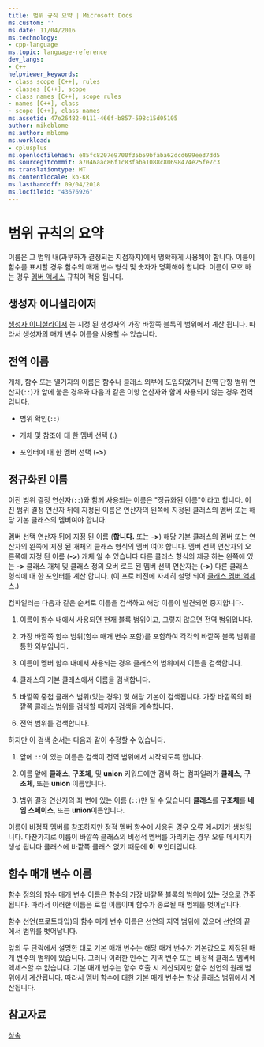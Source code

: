 ```yaml
---
title: 범위 규칙 요약 | Microsoft Docs
ms.custom: ''
ms.date: 11/04/2016
ms.technology:
- cpp-language
ms.topic: language-reference
dev_langs:
- C++
helpviewer_keywords:
- class scope [C++], rules
- classes [C++], scope
- class names [C++], scope rules
- names [C++], class
- scope [C++], class names
ms.assetid: 47e26482-0111-466f-b857-598c15d05105
author: mikeblome
ms.author: mblome
ms.workload:
- cplusplus
ms.openlocfilehash: e85fc8207e9700f35b59bfaba62dcd699ee37dd5
ms.sourcegitcommit: a7046aac86f1c83faba1088c80698474e25fe7c3
ms.translationtype: MT
ms.contentlocale: ko-KR
ms.lasthandoff: 09/04/2018
ms.locfileid: "43676926"
---
```

# <a name="summary-of-scope-rules"></a>범위 규칙의 요약
이름은 그 범위 내(과부하가 결정되는 지점까지)에서 명확하게 사용해야 합니다. 이름이 함수를 표시할 경우 함수의 매개 변수 형식 및 숫자가 명확해야 합니다. 이름이 모호 하는 경우 [멤버 액세스](../cpp/member-access-control-cpp.md) 규칙이 적용 됩니다.  
  
## <a name="constructor-initializers"></a>생성자 이니셜라이저  
 [생성자 이니셜라이저](constructors-cpp.md#member_init_list) 는 지정 된 생성자의 가장 바깥쪽 블록의 범위에서 계산 됩니다. 따라서 생성자의 매개 변수 이름을 사용할 수 있습니다.  
  
## <a name="global-names"></a>전역 이름  
 개체, 함수 또는 열거자의 이름은 함수나 클래스 외부에 도입되었거나 전역 단항 범위 연산자(`::`)가 앞에 붙은 경우와 다음과 같은 이항 연산자와 함께 사용되지 않는 경우 전역입니다.  
  
-   범위 확인(`::`)  
  
-   개체 및 참조에 대 한 멤버 선택 (**.**)  
  
-   포인터에 대 한 멤버 선택 (**->**)  
  
## <a name="qualified-names"></a>정규화된 이름  
 이진 범위 결정 연산자(`::`)와 함께 사용되는 이름은 "정규화된 이름"이라고 합니다. 이진 범위 결정 연산자 뒤에 지정된 이름은 연산자의 왼쪽에 지정된 클래스의 멤버 또는 해당 기본 클래스의 멤버여야 합니다.  
  
 멤버 선택 연산자 뒤에 지정 된 이름 (**합니다.** 또는 **->**) 해당 기본 클래스의 멤버 또는 연산자의 왼쪽에 지정 된 개체의 클래스 형식의 멤버 여야 합니다. 멤버 선택 연산자의 오른쪽에 지정 된 이름 (**->**) 개체 일 수 있습니다 다른 클래스 형식의 제공 하는 왼쪽에 있는 **->** 클래스 개체 및 클래스 정의 오버 로드 된 멤버 선택 연산자는 (**->**) 다른 클래스 형식에 대 한 포인터를 계산 합니다. (이 프로 비전에 자세히 설명 되어 [클래스 멤버 액세스](../cpp/member-access.md).)  
  
 컴파일러는 다음과 같은 순서로 이름을 검색하고 해당 이름이 발견되면 중지합니다.  
  
1.  이름이 함수 내에서 사용되면 현재 블록 범위이고, 그렇지 않으면 전역 범위입니다.  
  
2.  가장 바깥쪽 함수 범위(함수 매개 변수 포함)를 포함하여 각각의 바깥쪽 블록 범위를 통한 외부입니다.  
  
3.  이름이 멤버 함수 내에서 사용되는 경우 클래스의 범위에서 이름을 검색합니다.  
  
4.  클래스의 기본 클래스에서 이름을 검색합니다.  
  
5.  바깥쪽 중첩 클래스 범위(있는 경우) 및 해당 기본이 검색됩니다. 가장 바깥쪽의 바깥쪽 클래스 범위를 검색할 때까지 검색을 계속합니다.  
  
6.  전역 범위를 검색합니다.  
  
 하지만 이 검색 순서는 다음과 같이 수정할 수 있습니다.  
  
1.  앞에 `::`이 있는 이름은 검색이 전역 범위에서 시작되도록 합니다.  
  
2.  이름 앞에 **클래스**, **구조체**, 및 **union** 키워드에만 검색 하는 컴파일러가 **클래스**,  **구조체**, 또는 **union** 이름입니다.  
  
3.  범위 결정 연산자의 좌 변에 있는 이름 (`::`)만 될 수 있습니다 **클래스**를 **구조체**를 **네임 스페이스**, 또는 **union**이름입니다.  
  
 이름이 비정적 멤버를 참조하지만 정적 멤버 함수에 사용된 경우 오류 메시지가 생성됩니다. 마찬가지로 이름이 바깥쪽 클래스의 비정적 멤버를 가리키는 경우 오류 메시지가 생성 됩니다 클래스에 바깥쪽 클래스 없기 때문에 **이** 포인터입니다.  
  
## <a name="function-parameter-names"></a>함수 매개 변수 이름  
 함수 정의의 함수 매개 변수 이름은 함수의 가장 바깥쪽 블록의 범위에 있는 것으로 간주됩니다. 따라서 이러한 이름은 로컬 이름이며 함수가 종료될 때 범위를 벗어납니다.  
  
 함수 선언(프로토타입)의 함수 매개 변수 이름은 선언의 지역 범위에 있으며 선언의 끝에서 범위를 벗어납니다.  
  
 앞의 두 단락에서 설명한 대로 기본 매개 변수는 해당 매개 변수가 기본값으로 지정된 매개 변수의 범위에 있습니다. 그러나 이러한 인수는 지역 변수 또는 비정적 클래스 멤버에 액세스할 수 없습니다. 기본 매개 변수는 함수 호출 시 계산되지만 함수 선언의 원래 범위에서 계산됩니다. 따라서 멤버 함수에 대한 기본 매개 변수는 항상 클래스 범위에서 계산됩니다.  
  
## <a name="see-also"></a>참고자료  
 [상속](../cpp/inheritance-cpp.md)